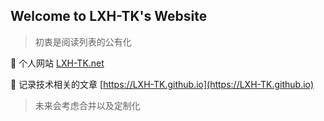 ## Welcome to LXH-TK's Website



> 初衷是阅读列表的公有化



:link: 个人网站 [LXH-TK.net](http://LXH-TK.net)

:beer: 记录技术相关的文章 [https://LXH-TK.github.io](https://LXH-TK.github.io)



> 未来会考虑合并以及定制化
